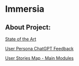 # Immersia


## About Project:

[State of the Art](https://docs.google.com/document/d/1daYQmPUp5W7khI-kakNENqhc2H4rZMTPTxR3YGPxhss/edit?usp=sharing)

[User Persona ChatGPT Feedback](https://docs.google.com/document/d/1fhRnIJHf9FO5uvG-ordYrJrF0luTD6smcIGwHDwj9Hc/edit?usp=sharing)

[User Stories Map - Main Modules](https://docs.google.com/document/d/1VtEjhzR0Gf__YJypLNjKaamxa0sCNMJu8q6k-LLLhf4/edit?usp=sharing)